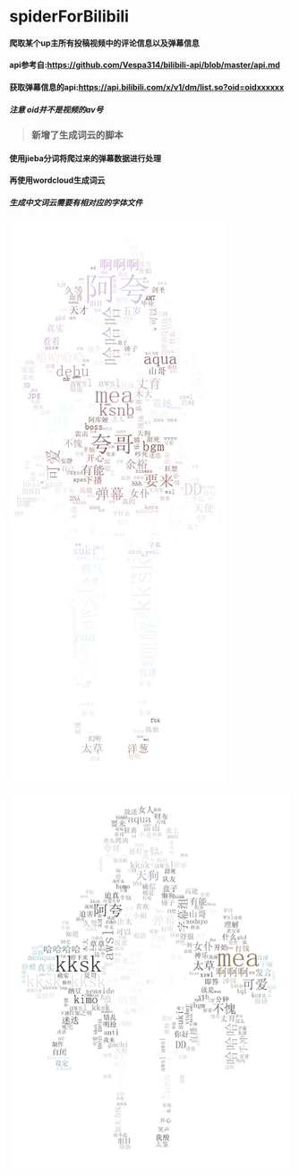 # spiderForBilibili

#### 爬取某个up主所有投稿视频中的评论信息以及弹幕信息

#### api参考自:https://github.com/Vespa314/bilibili-api/blob/master/api.md

#### 获取弹幕信息的api:https://api.bilibili.com/x/v1/dm/list.so?oid=oidxxxxxx

##### 注意 oid并不是视频的av号

> ### 新增了生成词云的脚本

#### 使用jieba分词将爬过来的弹幕数据进行处理

#### 再使用wordcloud生成词云

##### 生成中文词云需要有相对应的字体文件

![Aqua 湊阿库娅 MinatoAqua 湊あくあ](pjl_cloud3.jpg)

![Mea 神乐Mea KaguraMea 神楽めあ](pjl_cloud4.jpg)

